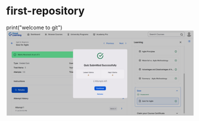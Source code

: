 # first-repository
print("welcome to git")
![image alt](https://github.com/Chinmayi011/first-repository/blob/a204b3b620e99d51ad1647af7b8367c5c65c783a/Agile_Quiz.png)
